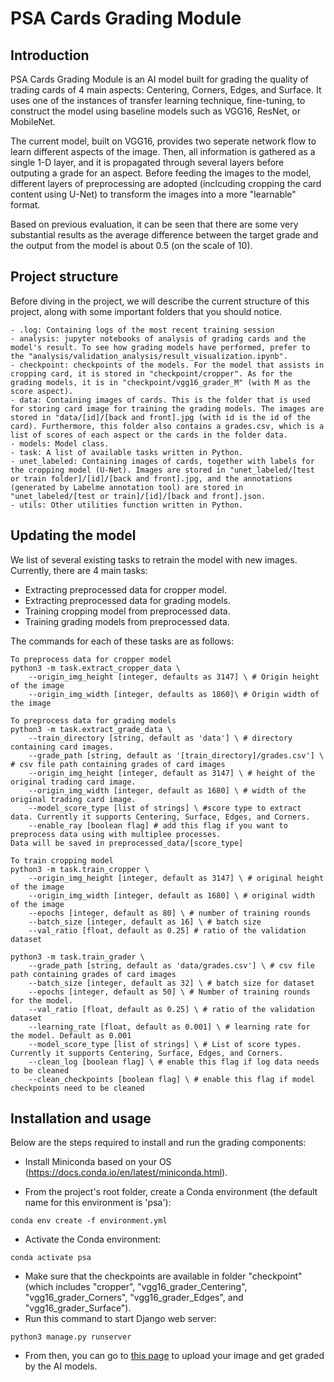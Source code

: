 # PSA Cards Grading Module

## Introduction

PSA Cards Grading Module is an AI model built for grading the quality of trading cards of 4 main aspects: Centering, Corners, Edges, and Surface. It uses one of the instances of transfer learning technique, fine-tuning, to construct the model using baseline models such as VGG16, ResNet, or MobileNet.

The current model, built on VGG16, provides two seperate network flow to learn different aspects of the image. Then, all information is gathered as a single 1-D layer, and it is propagated through several layers before outputing a grade for an aspect. Before feeding the images to the model, different layers of preprocessing are adopted (inclcuding cropping the card content using U-Net) to transform the images into a more "learnable" format. 

Based on previous evaluation, it can be seen that there are some very substantial results as the average difference between the target grade and the output from the model is about 0.5 (on the scale of 10).

## Project structure
Before diving in the project, we will describe the current structure of this project, along with some important folders that you should notice.
```
- .log: Containing logs of the most recent training session
- analysis: jupyter notebooks of analysis of grading cards and the model's result. To see how grading models have performed, prefer to the "analysis/validation_analysis/result_visualization.ipynb".
- checkpoint: checkpoints of the models. For the model that assists in cropping card, it is stored in "checkpoint/cropper". As for the grading models, it is in "checkpoint/vgg16_grader_M" (with M as the score aspect).
- data: Containing images of cards. This is the folder that is used for storing card image for training the grading models. The images are stored in "data/[id]/[back and front].jpg (with id is the id of the card). Furthermore, this folder also contains a grades.csv, which is a list of scores of each aspect or the cards in the folder data.
- models: Model class.
- task: A list of available tasks written in Python.
- unet_labeled: Containing images of cards, together with labels for the cropping model (U-Net). Images are stored in "unet_labeled/[test or train folder]/[id]/[back and front].jpg, and the annotations (generated by Labelme annotation tool) are stored in "unet_labeled/[test or train]/[id]/[back and front].json.
- utils: Other utilities function written in Python.
```

## Updating the model

We list of several existing tasks to retrain the model with new images. Currently, there are 4 main tasks:
- Extracting preprocessed data for cropper model.
- Extracting preprocessed data for grading models.
- Training cropping model from preprocessed data.
- Training grading models from preprocessed data.

The commands for each of these tasks are as follows:

```
To preprocess data for cropper model
python3 -m task.extract_cropper_data \
    --origin_img_height [integer, defaults as 3147] \ # Origin height of the image
    --origin_img_width [integer, defaults as 1860]\ # Origin width of the image
```

```
To preprocess data for grading models
python3 -m task.extract_grade_data \
    --train_directory [string, default as 'data'] \ # directory containing card images.
    --grade_path [string, default as '[train_directory]/grades.csv'] \ # csv file path containing grades of card images
    --origin_img_height [integer, default as 3147] \ # height of the original trading card image.
    --origin_img_width [integer, default as 1680] \ # width of the original trading card image.
    --model_score_type [list of strings] \ #score type to extract data. Currently it supports Centering, Surface, Edges, and Corners.
    --enable_ray [boolean flag] # add this flag if you want to preprocess data using with multiplee processes. 
Data will be saved in preprocessed_data/[score_type]
```

```
To train cropping model
python3 -m task.train_cropper \
    --origin_img_height [integer, default as 3147] \ # original height of the image
    --origin_img_width [integer, default as 1680] \ # original width of the image
    --epochs [integer, default as 80] \ # number of training rounds
    --batch_size [integer, default as 16] \ # batch size
    --val_ratio [float, default as 0.25] # ratio of the validation dataset
```

```
python3 -m task.train_grader \
    --grade_path [string, default as 'data/grades.csv'] \ # csv file path containing grades of card images
    --batch_size [integer, default as 32] \ # batch size for dataset
    --epochs [integer, default as 50] \ # Number of training rounds for the model.
    --val_ratio [float, default as 0.25] \ # ratio of the validation dataset
    --learning_rate [float, default as 0.001] \ # learning rate for the model. Default as 0.001
    --model_score_type [list of strings] \ # List of score types. Currently it supports Centering, Surface, Edges, and Corners.
    --clean_log [boolean flag] \ # enable this flag if log data needs to be cleaned
    --clean_checkpoints [boolean flag] \ # enable this flag if model checkpoints need to be cleaned
```

## Installation and usage

Below are the steps required to install and run the grading components:

- Install Miniconda based on your OS (https://docs.conda.io/en/latest/miniconda.html).

- From the project's root folder, create a Conda environment (the default name for this environment is 'psa'):
```
conda env create -f environment.yml
```
- Activate the Conda environment:
```
conda activate psa
```
- Make sure that the checkpoints are available in folder "checkpoint" (which includes "cropper", "vgg16_grader_Centering", "vgg16_grader_Corners", "vgg16_grader_Edges", and "vgg16_grader_Surface").
- Run this command to start Django web server:
```
python3 manage.py runserver
```
- From then, you can go to [this page](http://localhost:8000/evaluate/upload) to upload your image and get graded by the AI models.
